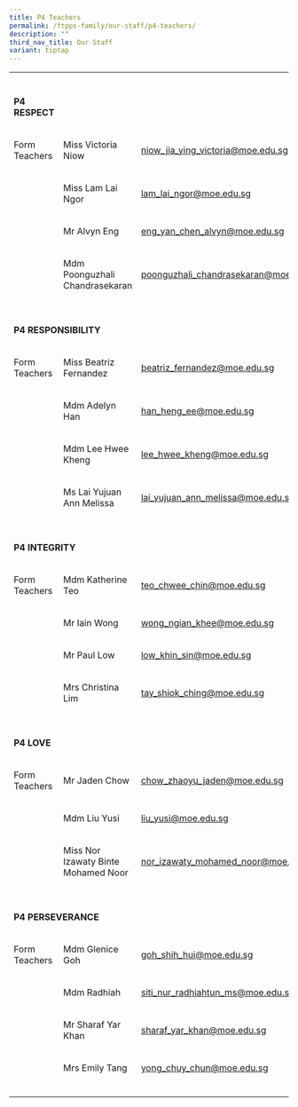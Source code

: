 ```yaml
---
title: P4 Teachers
permalink: /ftpps-family/our-staff/p4-teachers/
description: ""
third_nav_title: Our Staff
variant: tiptap
---
```

<table style="minWidth: 75px">
<colgroup>
<col>
<col>
<col>
</colgroup>
<tbody>
<tr>
<th rowspan="1" colspan="1">
<p></p>
</th>
<th rowspan="1" colspan="1">
<p></p>
</th>
<th rowspan="1" colspan="1">
<p></p>
</th>
</tr>
<tr>
<td rowspan="1" colspan="1">
<p><strong>P4 RESPECT</strong>
</p>
</td>
<td rowspan="1" colspan="1">
<p></p>
</td>
<td rowspan="1" colspan="1">
<p></p>
</td>
</tr>
<tr>
<td rowspan="1" colspan="1">
<p>Form Teachers</p>
</td>
<td rowspan="1" colspan="1">
<p>Miss Victoria Niow</p>
</td>
<td rowspan="1" colspan="1">
<p><a href="mailto:niow_jia_ying_victoria@moe.edu.sg" rel="noopener noreferrer nofollow" target="_blank">niow_jia_ying_victoria@moe.edu.sg</a>
</p>
</td>
</tr>
<tr>
<td rowspan="1" colspan="1">
<p></p>
</td>
<td rowspan="1" colspan="1">
<p>Miss Lam Lai Ngor</p>
</td>
<td rowspan="1" colspan="1">
<p><a href="mailto:lam_lai_ngor@moe.edu.sg" rel="noopener noreferrer nofollow" target="_blank"><u>lam_lai_ngor@moe.edu.sg</u></a>
</p>
</td>
</tr>
<tr>
<td rowspan="1" colspan="1">
<p></p>
</td>
<td rowspan="1" colspan="1">
<p>Mr Alvyn Eng</p>
</td>
<td rowspan="1" colspan="1">
<p><a href="mailto:eng_yan_chen_alvyn@moe.edu.sg" rel="noopener noreferrer nofollow" target="_blank">eng_yan_chen_alvyn@moe.edu.sg</a>
</p>
</td>
</tr>
<tr>
<td rowspan="1" colspan="1">
<p></p>
</td>
<td rowspan="1" colspan="1">
<p>Mdm Poonguzhali Chandrasekaran</p>
</td>
<td rowspan="1" colspan="1">
<p><a href="mailto:poonguzhali_chandrasekaran@moe.edu.sg" rel="noopener noreferrer nofollow" target="_blank">poonguzhali_chandrasekaran@moe.edu.sg</a>
</p>
</td>
</tr>
<tr>
<td rowspan="1" colspan="1">
<p></p>
</td>
<td rowspan="1" colspan="1">
<p></p>
</td>
<td rowspan="1" colspan="1">
<p></p>
</td>
</tr>
<tr>
<td rowspan="1" colspan="3">
<p><strong>P4 RESPONSIBILITY</strong>
</p>
</td>
</tr>
<tr>
<td rowspan="1" colspan="1">
<p>Form Teachers</p>
</td>
<td rowspan="1" colspan="1">
<p>Miss Beatriz Fernandez</p>
</td>
<td rowspan="1" colspan="1">
<p><a href="mailto:beatriz_fernandez@moe.edu.sg" rel="noopener noreferrer nofollow" target="_blank"><u>beatriz_fernandez@moe.edu.sg</u></a>
</p>
</td>
</tr>
<tr>
<td rowspan="1" colspan="1">
<p></p>
</td>
<td rowspan="1" colspan="1">
<p>Mdm Adelyn Han</p>
</td>
<td rowspan="1" colspan="1">
<p><a href="mailto:han_heng_ee@moe.edu.sg" rel="noopener noreferrer nofollow" target="_blank"><u>han_heng_ee@moe.edu.sg</u></a>
</p>
</td>
</tr>
<tr>
<td rowspan="1" colspan="1">
<p></p>
</td>
<td rowspan="1" colspan="1">
<p>Mdm Lee Hwee Kheng</p>
</td>
<td rowspan="1" colspan="1">
<p><a href="mailto:lee_hwee_kheng@moe.edu.sg" rel="noopener noreferrer nofollow" target="_blank">lee_hwee_kheng@moe.edu.sg</a>
</p>
</td>
</tr>
<tr>
<td rowspan="1" colspan="1">
<p></p>
</td>
<td rowspan="1" colspan="1">
<p>Ms Lai Yujuan Ann Melissa</p>
</td>
<td rowspan="1" colspan="1">
<p><a href="mailto:lai_yujuan_ann_melissa@moe.edu.sg" rel="noopener noreferrer nofollow" target="_blank">lai_yujuan_ann_melissa@moe.edu.sg</a>
</p>
</td>
</tr>
<tr>
<td rowspan="1" colspan="1">
<p></p>
</td>
<td rowspan="1" colspan="1">
<p></p>
</td>
<td rowspan="1" colspan="1">
<p></p>
</td>
</tr>
<tr>
<td rowspan="1" colspan="3">
<p><strong>P4 INTEGRITY</strong>
</p>
</td>
</tr>
<tr>
<td rowspan="1" colspan="1">
<p>Form Teachers</p>
</td>
<td rowspan="1" colspan="1">
<p>Mdm Katherine Teo</p>
</td>
<td rowspan="1" colspan="1">
<p><a href="mailto:teo_chwee_chin@moe.edu.sg" rel="noopener noreferrer nofollow" target="_blank"><u>teo_chwee_chin@moe.edu.sg</u></a>
</p>
</td>
</tr>
<tr>
<td rowspan="1" colspan="1">
<p></p>
</td>
<td rowspan="1" colspan="1">
<p>Mr Iain Wong</p>
</td>
<td rowspan="1" colspan="1">
<p><a href="mailto:wong_ngian_khee@moe.edu.sg" rel="noopener noreferrer nofollow" target="_blank"><u>wong_ngian_khee@moe.edu.sg</u></a>
</p>
</td>
</tr>
<tr>
<td rowspan="1" colspan="1">
<p></p>
</td>
<td rowspan="1" colspan="1">
<p>Mr Paul Low</p>
</td>
<td rowspan="1" colspan="1">
<p><a href="mailto:low_khin_sin@moe.edu.sg" rel="noopener noreferrer nofollow" target="_blank">low_khin_sin@moe.edu.sg</a>
</p>
</td>
</tr>
<tr>
<td rowspan="1" colspan="1">
<p></p>
</td>
<td rowspan="1" colspan="1">
<p>Mrs Christina Lim</p>
</td>
<td rowspan="1" colspan="1">
<p><a href="mailto:tay_shiok_ching@moe.edu.sg" rel="noopener noreferrer nofollow" target="_blank">tay_shiok_ching@moe.edu.sg</a>
</p>
</td>
</tr>
<tr>
<td rowspan="1" colspan="1">
<p></p>
</td>
<td rowspan="1" colspan="1">
<p></p>
</td>
<td rowspan="1" colspan="1">
<p></p>
</td>
</tr>
<tr>
<td rowspan="1" colspan="1">
<p><strong>P4 LOVE</strong>
</p>
</td>
<td rowspan="1" colspan="1">
<p></p>
</td>
<td rowspan="1" colspan="1">
<p></p>
</td>
</tr>
<tr>
<td rowspan="1" colspan="1">
<p>Form Teachers</p>
</td>
<td rowspan="1" colspan="1">
<p>Mr Jaden Chow</p>
</td>
<td rowspan="1" colspan="1">
<p><a href="mailto:lam_lai_ngor@moe.edu.sg" rel="noopener noreferrer nofollow" target="_blank"><u>chow_zhaoyu_jaden@moe.edu.sg</u></a>
</p>
</td>
</tr>
<tr>
<td rowspan="1" colspan="1">
<p></p>
</td>
<td rowspan="1" colspan="1">
<p>Mdm Liu Yusi</p>
</td>
<td rowspan="1" colspan="1">
<p><a href="mailto:liu_yusi@moe.edu.sg" rel="noopener noreferrer nofollow" target="_blank">liu_yusi@moe.edu.sg</a>
</p>
</td>
</tr>
<tr>
<td rowspan="1" colspan="1">
<p></p>
</td>
<td rowspan="1" colspan="1">
<p>Miss Nor Izawaty Binte Mohamed Noor</p>
</td>
<td rowspan="1" colspan="1">
<p><a href="mailto:nor_izawaty_mohamed_noor@moe.edu.sg" rel="noopener noreferrer nofollow" target="_blank"><u>nor_izawaty_mohamed_noor@moe.edu.sg</u></a>
</p>
</td>
</tr>
<tr>
<td rowspan="1" colspan="1">
<p></p>
</td>
<td rowspan="1" colspan="1">
<p></p>
</td>
<td rowspan="1" colspan="1">
<p></p>
</td>
</tr>
<tr>
<td rowspan="1" colspan="3">
<p><strong>P4 PERSEVERANCE</strong>
</p>
</td>
</tr>
<tr>
<td rowspan="1" colspan="1">
<p>Form Teachers</p>
</td>
<td rowspan="1" colspan="1">
<p>Mdm Glenice Goh</p>
</td>
<td rowspan="1" colspan="1">
<p><a href="mailto:goh_shih_hui@moe.edu.sg" rel="noopener noreferrer nofollow" target="_blank"><u>goh_shih_hui@moe.edu.sg</u></a>
</p>
</td>
</tr>
<tr>
<td rowspan="1" colspan="1">
<p></p>
</td>
<td rowspan="1" colspan="1">
<p>Mdm Radhiah</p>
</td>
<td rowspan="1" colspan="1">
<p><a href="mailto:siti_nur_radhiatun_ms@moe.edu.sg" rel="noopener noreferrer nofollow" target="_blank"><u>siti_nur_radhiahtun_ms@moe.edu.sg</u></a>
</p>
</td>
</tr>
<tr>
<td rowspan="1" colspan="1">
<p></p>
</td>
<td rowspan="1" colspan="1">
<p>Mr Sharaf Yar Khan</p>
</td>
<td rowspan="1" colspan="1">
<p><a href="mailto:sharaf_yar_khan@moe.edu.sg" rel="noopener noreferrer nofollow" target="_blank">sharaf_yar_khan@moe.edu.sg</a>
</p>
</td>
</tr>
<tr>
<td rowspan="1" colspan="1">
<p></p>
</td>
<td rowspan="1" colspan="1">
<p>Mrs Emily Tang</p>
</td>
<td rowspan="1" colspan="1">
<p><a href="mailto:yong_chuy_chun@moe.edu.sg" rel="noopener noreferrer nofollow" target="_blank">yong_chuy_chun@moe.edu.sg</a>
</p>
</td>
</tr>
<tr>
<td rowspan="1" colspan="1">
<p></p>
</td>
<td rowspan="1" colspan="1">
<p></p>
</td>
<td rowspan="1" colspan="1">
<p></p>
</td>
</tr>
</tbody>
</table>
<p></p>
